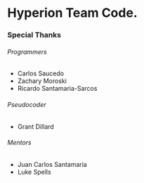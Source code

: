 Hyperion Team Code.
======

### Special Thanks
###### Programmers
* Carlos Saucedo
* Zachary Moroski
* Ricardo Santamaria-Sarcos

###### Pseudocoder
* Grant Dillard

###### Mentors
* Juan Carlos Santamaria
* Luke Spells
